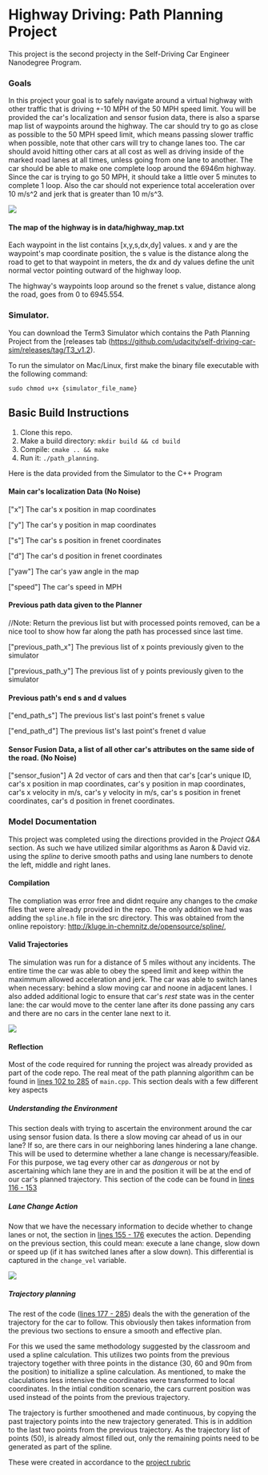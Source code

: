 # Highway Driving: Path Planning Project

This project is the second projecty in the Self-Driving Car Engineer Nanodegree Program. 

[//]: # (Image References)
[startup]: ./imgs/statup.png
[lane_change]: ./imgs/lane_change.png
[final_image]: ./imgs/final.png

### Goals

In this project your goal is to safely navigate around a virtual highway with other traffic that is driving +-10 MPH of the 50 MPH speed limit. You will be provided the car's localization and sensor fusion data, there is also a sparse map list of waypoints around the highway. The car should try to go as close as possible to the 50 MPH speed limit, which means passing slower traffic when possible, note that other cars will try to change lanes too. The car should avoid hitting other cars at all cost as well as driving inside of the marked road lanes at all times, unless going from one lane to another. The car should be able to make one complete loop around the 6946m highway. Since the car is trying to go 50 MPH, it should take a little over 5 minutes to complete 1 loop. Also the car should not experience total acceleration over 10 m/s^2 and jerk that is greater than 10 m/s^3.

![][startup]

#### The map of the highway is in data/highway_map.txt

Each waypoint in the list contains  [x,y,s,dx,dy] values. x and y are the waypoint's map coordinate position, the s value is the distance along the road to get to that waypoint in meters, the dx and dy values define the unit normal vector pointing outward of the highway loop.

The highway's waypoints loop around so the frenet s value, distance along the road, goes from 0 to 6945.554.

### Simulator.

You can download the Term3 Simulator which contains the Path Planning Project from the [releases tab (https://github.com/udacity/self-driving-car-sim/releases/tag/T3_v1.2).  

To run the simulator on Mac/Linux, first make the binary file executable with the following command:

```shell
sudo chmod u+x {simulator_file_name}
```

## Basic Build Instructions

1. Clone this repo.
2. Make a build directory: `mkdir build && cd build`
3. Compile: `cmake .. && make`
4. Run it: `./path_planning`.

Here is the data provided from the Simulator to the C++ Program

#### Main car's localization Data (No Noise)

["x"] The car's x position in map coordinates

["y"] The car's y position in map coordinates

["s"] The car's s position in frenet coordinates

["d"] The car's d position in frenet coordinates

["yaw"] The car's yaw angle in the map

["speed"] The car's speed in MPH

#### Previous path data given to the Planner

//Note: Return the previous list but with processed points removed, can be a nice tool to show how far along
the path has processed since last time. 

["previous_path_x"] The previous list of x points previously given to the simulator

["previous_path_y"] The previous list of y points previously given to the simulator

#### Previous path's end s and d values 

["end_path_s"] The previous list's last point's frenet s value

["end_path_d"] The previous list's last point's frenet d value

#### Sensor Fusion Data, a list of all other car's attributes on the same side of the road. (No Noise)

["sensor_fusion"] A 2d vector of cars and then that car's [car's unique ID, car's x position in map coordinates, car's y position in map coordinates, car's x velocity in m/s, car's y velocity in m/s, car's s position in frenet coordinates, car's d position in frenet coordinates.

### Model Documentation

This project was completed using the directions provided in the *Project Q&A* section. As such we have utilized similar algorithms as Aaron & David viz. using the *spline* to derive smooth paths and using lane numbers to denote the left, middle and right lanes.

#### Compilation

The compliation was error free and didnt require any changes to the *cmake* files that were already provided in the repo. The only addition we had was adding the ```spline.h``` file in the src directory. This was obtained from the online repoistory: http://kluge.in-chemnitz.de/opensource/spline/,

#### Valid Trajectories

The simulation was run for a distance of 5 miles without any incidents. The entire time the car was able to obey the speed limit and keep within the maximmum allowed acceleration and jerk. The car was able to switch lanes when necessary: behind a slow moving car and noone in adjacent lanes. I also added additional logic to ensure that car's *rest* state was in the center lane: the car would move to the center lane after its done passing any cars and there are no cars in the center lane next to it.

![][final_image]

#### Reflection

Most of the code required for running the project was already provided as part of the code repo. The real meat of the path planning algorithm can be found in [lines 102 to 285](./src/main.cpp#L102) of ```main.cpp```. This section deals with a few different key aspects

##### Understanding the Environment

This section deals with trying to ascertain the environment around the car using sensor fusion data. Is there a slow moving car ahead of us in our lane? If so, are there cars in our neighboring lanes hindering a lane change. This will be used to determine whether a lane change is necessary/feasible. For this purpose, we tag every other car as *dangerous* or not by ascertaining which lane they are in and the position it will be at the end of our car's planned trajectory. This section of the code can be found in [lines 116 - 153](./src/main.cpp#L116)

##### Lane Change Action

Now that we have the necessary information to decide whether to change lanes or not, the section in [lines 155 - 176](./src/main.cpp#L155) executes the action. Depending on the previous section, this could mean: execute a lane change, slow down or speed up (if it has switched lanes after a slow down). This differential is captured in the ```change_vel``` variable.

![][lane_change]

##### Trajectory planning

The rest of the code ([lines 177 - 285](./src/main.cpp#L177)) deals the with the generation of the trajectory for the car to follow. This obviously then takes information from the previous two sections to ensure a smooth and effective plan.

For this we used the same methodology suggested by the classroom and used a spline calculation. This utilizes two points from the previous trajectory together with three points in the distance (30, 60 and 90m from the position) to initiallize a spline calculation. As mentioned, to make the claculations less intensive the coordinates were transformed to local coordinates. In the intial condition scenario, the cars current position was used instead of the points from the previous trajectory.

The trajectory is further smoothened and made continuous, by copying the past trajectory points into the new trajectory generated. This is in addition to the last two points from the previous trajectory. As the trajectory list of points (50), is already almost filled out, only the remaining points need to be generated as part of the spline. 

These were created in accordance to the [project rubric](https://review.udacity.com/#!/rubrics/1971/view)
